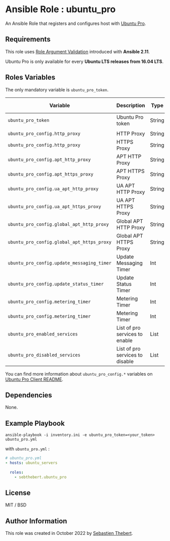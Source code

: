 # Ansible Role : ubuntu_pro

An Ansible Role that registers and configures host with [Ubuntu Pro](https://ubuntu.com/pro).

## Requirements

This role uses [Role Argument Validation](https://docs.ansible.com/ansible/latest/user_guide/playbooks_reuse_roles.html#role-argument-validation) introduced with **Ansible 2.11**.

Ubuntu Pro is only available for every **Ubuntu LTS releases from 16.04 LTS**.

## Roles Variables

The only mandatory variable is `ubuntu_pro_token`.

| Variable                                   | Description                      | Type   | Mandatory | Default Value |
|--------------------------------------------|----------------------------------|--------|-----------|---------------|
| `ubuntu_pro_token`                         | Ubuntu Pro token                 | String | YES       | None          |
||||||
| `ubuntu_pro_config.http_proxy`             | HTTP Proxy                       | String | NO        | None          |
| `ubuntu_pro_config.http_proxy`             | HTTPS Proxy                      | String | NO        | None          |
| `ubuntu_pro_config.apt_http_proxy`         | APT HTTP Proxy                   | String | NO        | None          |
| `ubuntu_pro_config.apt_https_proxy`        | APT HTTPS Proxy                  | String | NO        | None          |
| `ubuntu_pro_config.ua_apt_http_proxy`      | UA APT HTTP Proxy                | String | NO        | None          |
| `ubuntu_pro_config.ua_apt_https_proxy`     | UA APT HTTPS Proxy               | String | NO        | None          |
| `ubuntu_pro_config.global_apt_http_proxy`  | Global APT HTTP Proxy            | String | NO        | None          |
| `ubuntu_pro_config.global_apt_https_proxy` | Global APT HTTPS Proxy           | String | NO        | None          |
| `ubuntu_pro_config.update_messaging_timer` | Update Messaging Timer           | Int    | NO        | `21600`       |
| `ubuntu_pro_config.update_status_timer`    | Update Status Timer              | Int    | NO        | `43200`       |
| `ubuntu_pro_config.metering_timer`         | Metering Timer                   | Int    | NO        | `14400`       |
| `ubuntu_pro_config.metering_timer`         | Metering Timer                   | Int    | NO        | `14400`       |
| `ubuntu_pro_enabled_services`              | List of pro services to enable   | List   | NO        | in defaults.yml|
| `ubuntu_pro_disabled_services`             | List of pro services to disable   | List   | NO        | in defaults.yml|

You can find more information about `ubuntu_pro_config.*` variables on [Ubuntu Pro Client README](https://github.com/canonical/ubuntu-advantage-client#readme).


## Dependencies

None.

## Example Playbook

`ansible-playbook -i inventory.ini -e ubuntu_pro_token=<your_token> ubuntu_pro.yml` 

with `ubuntu_pro.yml` :

```yaml
# ubuntu_pro.yml
- hosts: ubuntu_servers
  
  roles:
    - sebthebert.ubuntu_pro

```

## License

MIT / BSD

## Author Information

This role was created in October 2022 by [Sebastien Thebert](https://github.com/sebthebert).
